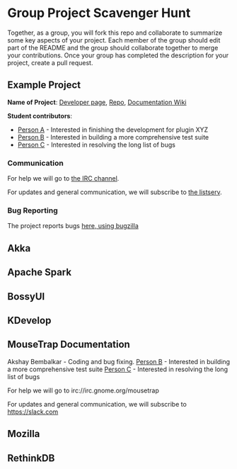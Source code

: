 # Group Project Scavenger Hunt

Together, as a group, you will fork this repo and collaborate to summarize some key aspects of your project. Each member of the group should edit part of the README and the group should collaborate together to merge your contributions. Once your group has completed the description for your project, create a pull request.

## Example Project

**Name of Project**: [Developer page](#), [Repo](#), [Documentation Wiki](#)

**Student contributors**:

* [Person A](#) - Interested in finishing the development for plugin XYZ
* [Person B](#) - Interested in building a more comprehensive test suite
* [Person C](#) - Interested in resolving the long list of bugs

### Communication

For help we will go to [the IRC channel](#). 

For updates and general communication, we will subscribe to [the listserv](#).

### Bug Reporting

The project reports bugs [here, using bugzilla](#)

## Akka

## Apache Spark

## BossyUI

## KDevelop

## MouseTrap Documentation

Akshay Bembalkar - Coding and bug fixing.
[Person B](#) - Interested in building a more comprehensive test suite
[Person C](#) - Interested in resolving the long list of bugs

For help we will go to irc://irc.gnome.org/mousetrap

For updates and general communication, we will subscribe to https://slack.com


## Mozilla

## RethinkDB
